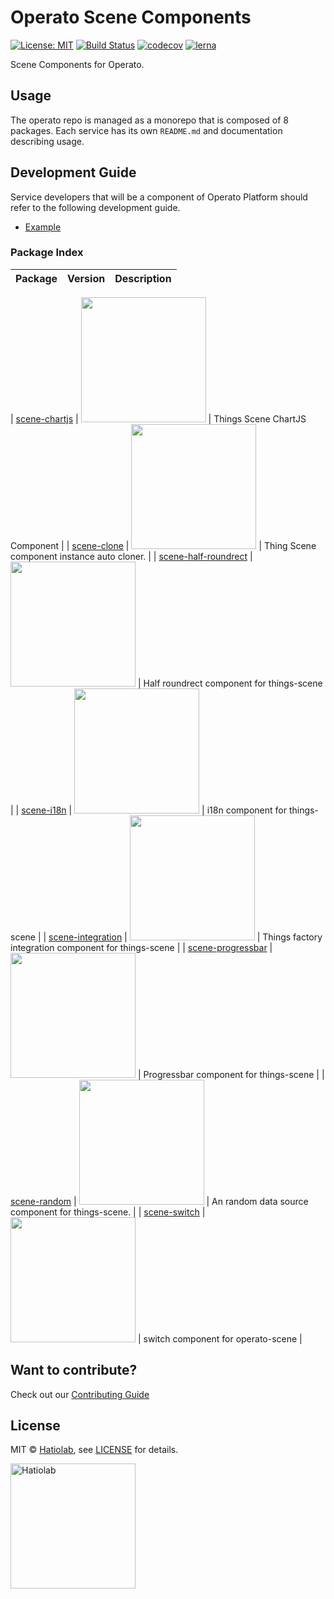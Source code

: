 [comment]: # "NOTE: This file is generated and should not be modify directly. Update `templates/ROOT_README.hbs.md` instead"

# Operato Scene Components

[![License: MIT](https://img.shields.io/badge/License-MIT-green.svg)](LICENSE.md)
[![Build Status](https://travis-ci.org/hatiolab/operato.svg?branch=master)](https://travis-ci.org/hatiolab/operato)
[![codecov](https://codecov.io/gh/hatiolab/operato/branch/master/graph/badge.svg)](https://codecov.io/gh/hatiolab/operato)
[![lerna](https://img.shields.io/badge/maintained%20with-lerna-cc00ff.svg)](https://lernajs.io/)

Scene Components for Operato.

## Usage

The operato repo is managed as a monorepo that is composed of 8 packages.
Each service has its own `README.md` and documentation describing usage.

## Development Guide

Service developers that will be a component of Operato Platform should refer to the following development guide.

- [Example](docs/development/example.md)

### Package Index

| Package | Version | Description |
| ------- | ------- | ----------- |

| [scene-chartjs](packages/scene-chartjs) | <a href="https://badge.fury.io/js/%40operato%2Fscene-chartjs"><img src="https://badge.fury.io/js/%40operato%2Fscene-chartjs.svg" width="200px" /></a> | Things Scene ChartJS Component |
| [scene-clone](packages/scene-clone) | <a href="https://badge.fury.io/js/%40operato%2Fscene-clone"><img src="https://badge.fury.io/js/%40operato%2Fscene-clone.svg" width="200px" /></a> | Thing Scene component instance auto cloner. |
| [scene-half-roundrect](packages/scene-half-roundrect) | <a href="https://badge.fury.io/js/%40operato%2Fscene-half-roundrect"><img src="https://badge.fury.io/js/%40operato%2Fscene-half-roundrect.svg" width="200px" /></a> | Half roundrect component for things-scene |
| [scene-i18n](packages/scene-i18n) | <a href="https://badge.fury.io/js/%40operato%2Fscene-i18n"><img src="https://badge.fury.io/js/%40operato%2Fscene-i18n.svg" width="200px" /></a> | i18n component for things-scene |
| [scene-integration](packages/scene-integration) | <a href="https://badge.fury.io/js/%40operato%2Fscene-integration"><img src="https://badge.fury.io/js/%40operato%2Fscene-integration.svg" width="200px" /></a> | Things factory integration component for things-scene |
| [scene-progressbar](packages/scene-progressbar) | <a href="https://badge.fury.io/js/%40operato%2Fscene-progressbar"><img src="https://badge.fury.io/js/%40operato%2Fscene-progressbar.svg" width="200px" /></a> | Progressbar component for things-scene |
| [scene-random](packages/scene-random) | <a href="https://badge.fury.io/js/%40operato%2Fscene-random"><img src="https://badge.fury.io/js/%40operato%2Fscene-random.svg" width="200px" /></a> | An random data source component for things-scene. |
| [scene-switch](packages/scene-switch) | <a href="https://badge.fury.io/js/%40operato%2Fscene-switch"><img src="https://badge.fury.io/js/%40operato%2Fscene-switch.svg" width="200px" /></a> | switch component for operato-scene |

## Want to contribute?

Check out our [Contributing Guide](./.github/CONTRIBUTING.md)

## License

MIT &copy; [Hatiolab](https://www.hatiolab.com/), see [LICENSE](LICENSE.md) for details.

<a href="http://www.hatiolab.com/"><img src="https://www.hatiolab.com/assets/img/logo.png" alt="Hatiolab" width="200" /></a>
